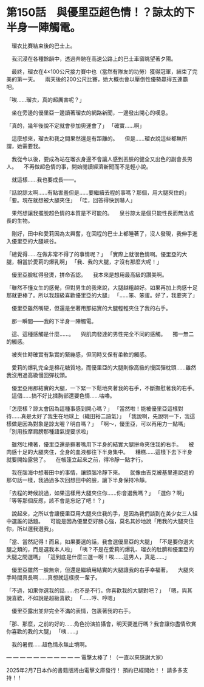 # 第150話　與優里亞超色情！？諒太的下半身一陣觸電。

　瑠衣比賽結束後的巴士上。

　我沉浸在各種餘韻中，透過奔馳在高速公路上的巴士車窗眺望著夕陽。

　最終，瑠衣在4×100公尺接力賽中也（當然有隊友的功勞）獲得冠軍，結束了完美的第一天。
　兩天後的200公尺比賽，她大概也會以壓倒性優勢贏得五連霸吧。

「唉......瑠衣，真的超厲害呢？」

　坐在旁邊的優里亞一邊讀著瑠衣的網路新聞，一邊發出開心的嘆息。

「真的，幾年後說不定就會參加奧運會了」
「確實......啊」

　這麼想來，瑠衣和我之間果然還是有距離的。
　但是......瑠衣說這些都無所謂，她需要我。

　我從今以後，要成為站在瑠衣身邊不會讓人感到丟臉的健全又出色的副會長男人。
　不再做超色情的事，開始閱讀經濟新聞而不是輕小說。

　就這樣......我也要成長——。

「話說諒太啊......有點害羞但是......要繼續去程的事嗎？那個，用大腿夾住的」
「要。現在就想被大腿夾住」
「哇，回答得快到嚇人」

　果然想讓我擺脫超色情的本質是不可能的。
　泉谷諒太是個只能性長而無法成長的生物。

　剛好，田中和愛莉因為太興奮，在回程的巴士上都睡著了，沒人發現，我伸手進入優里亞的大腿峽谷。

「總覺得......在做非常不得了的事情呢？」
「實際上就很色情啊。優里亞的大腿，相當於愛莉的爆乳啊」
「我、我的大腿，才沒有那麼大呢！」

　優里亞臉紅得發燙，拼命否認。
　我本來是想用最高級的讚美啊。

「雖然不懂女生的感覺，但對男生的我來說，大腿越粗越好。如果再加上肉感十足那就更棒了。所以我超級喜歡優里亞的大腿」
「......笨、笨蛋。好了，我要夾了」

　優里亞雖然嘴硬，但還是坐著用那結實的大腿輕輕夾住了我的右手。

　那一瞬間——我的下半身一陣觸電。

　這、這種感觸是什麼......。
　與肌肉發達的男性完全不同的感觸。
　獨一無二的觸感。

　被夾住時確實有紮實的緊繃感，但同時又保有柔軟的觸感。

　愛莉的爆乳完全是棉花糖質地，而優里亞的大腿則像高級的慢回彈枕頭......雖然我沒用過高級慢回彈枕頭。

　優里亞用那結實的大腿，一下緊一下鬆地夾著我的右手，不斷撫慰著我的右手。
　這個......搞不好比揉胸部還要色情......咕嚕。

「怎麼樣？諒太會因為這種事感到開心嗎？」
「當然啦！能被優里亞這樣對待......真是太好了我生在地球上（織田裕二語氣）」
「我說啊，先說明一下，我這樣做是因為對象是諒太喔？明白嗎？」
「啊～，優里亞，可以再用力一點嗎」
「別用按摩肩膀那種語氣提要求啦」

　雖然吐槽著，優里亞還是撅著嘴用下半身的結實大腿拼命夾住我的右手。
　被肉感十足的大腿夾住，全身的血液都往下半身集中。
　糟糕......這樣下去下半身就要開始露營了。
　在帳篷立起來之前，得冷靜一點才行。

　我在腦海中想著田中的事情，讓頭腦冷靜下來。
　就像由吉克被基里連說過的那句話一樣，我通過多次回想田中的臉，讓下半身保持冷靜。

「去程的時候說過，如果這樣用大腿夾住你......你會選我嗎？」
「選你？啊」
「等等那個反應，該不會是忘記了吧！？」

　說起來，之所以會讓優里亞用大腿夾住我的手，是因為我們談到在美少女三人組中選誰的話題。
　可能是因為優里亞好勝心強，莫名其妙地說「用我的大腿夾住你，所以選我選我」。

「當、當然記得！而且，如果要選的話，我會選優里亞的大腿」
「不是要你選大腿之類的，而是選我本人啦」
「咦？不是在愛莉的爆乳、瑠衣的肚臍和優里亞的大腿之間選嗎」
「這到底是什麼三選一啊！唉......這男人，真是......」

　優里亞雖然一臉無奈，但還是繼續用結實的大腿讓我的右手幸福著。
　大腿夾手時間真長啊......真想就這樣摸一輩子。

「不過，如果你選我的話......也不是不行。你喜歡我的大腿對吧？」
「嗯，與其說喜歡，不如說是超級喜歡」
「......哼、哼嗯」

　優里亞露出並非完全不滿的表情，包裹著我的右手。

「那、那麼，之前約好的......角色扮演拍攝會，明天要進行嗎？我會讓你盡情欣賞你喜歡的我的大腿」
「咦......」

　我的暑假......超色情永無止境啊。

— — — — — — — — — — —
電擊太棒了！（一直以來感謝大家）

2025年2月7日本作的書籍版將由電擊文庫發行！
預約已經開始！！
請多多支持！！